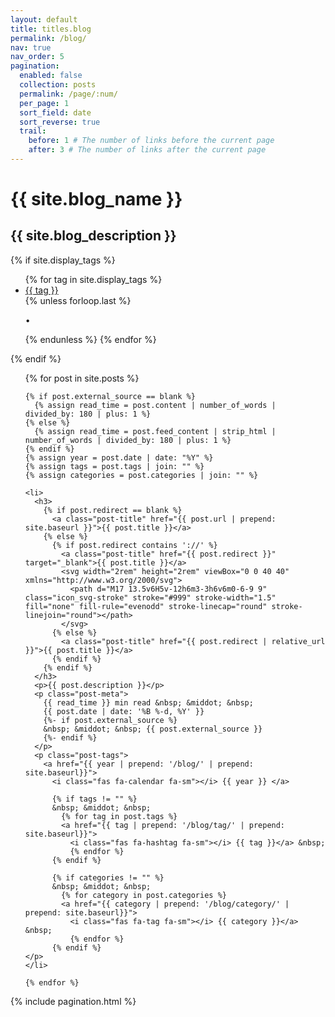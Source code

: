 ```yaml
---
layout: default
title: titles.blog
permalink: /blog/
nav: true
nav_order: 5
pagination:
  enabled: false
  collection: posts
  permalink: /page/:num/
  per_page: 1
  sort_field: date
  sort_reverse: true
  trail:
    before: 1 # The number of links before the current page
    after: 3 # The number of links after the current page
---
```


<div class="post">

  <div class="header-bar">
    <h1>{{ site.blog_name }}</h1>
    <h2>{{ site.blog_description }}</h2>
  </div>

  {% if site.display_tags %}
  <div class="tag-list">
    <ul class="p-0 m-0">
      {% for tag in site.display_tags %}
        <li>
          <i class="fas fa-hashtag fa-sm"></i> <a href="{{ tag | prepend: '/blog/tag/' | relative_url }}">{{ tag }}</a>
        </li>
        {% unless forloop.last %}
          <p>&bull;</p>
        {% endunless %}
      {% endfor %}
    </ul>
  </div>
  {% endif %}

  <ul class="post-list">
    {% for post in site.posts %}

    {% if post.external_source == blank %}
      {% assign read_time = post.content | number_of_words | divided_by: 180 | plus: 1 %}
    {% else %}
      {% assign read_time = post.feed_content | strip_html | number_of_words | divided_by: 180 | plus: 1 %}
    {% endif %}
    {% assign year = post.date | date: "%Y" %}
    {% assign tags = post.tags | join: "" %}
    {% assign categories = post.categories | join: "" %}

    <li>
      <h3>
        {% if post.redirect == blank %}
          <a class="post-title" href="{{ post.url | prepend: site.baseurl }}">{{ post.title }}</a>
        {% else %}
          {% if post.redirect contains '://' %}
            <a class="post-title" href="{{ post.redirect }}" target="_blank">{{ post.title }}</a>
            <svg width="2rem" height="2rem" viewBox="0 0 40 40" xmlns="http://www.w3.org/2000/svg">
              <path d="M17 13.5v6H5v-12h6m3-3h6v6m0-6-9 9" class="icon_svg-stroke" stroke="#999" stroke-width="1.5" fill="none" fill-rule="evenodd" stroke-linecap="round" stroke-linejoin="round"></path>
            </svg>
          {% else %}
            <a class="post-title" href="{{ post.redirect | relative_url }}">{{ post.title }}</a>
          {% endif %}
        {% endif %}
      </h3>
      <p>{{ post.description }}</p>
      <p class="post-meta">
        {{ read_time }} min read &nbsp; &middot; &nbsp;
        {{ post.date | date: '%B %-d, %Y' }}
        {%- if post.external_source %}
        &nbsp; &middot; &nbsp; {{ post.external_source }}
        {%- endif %}
      </p>
      <p class="post-tags">
        <a href="{{ year | prepend: '/blog/' | prepend: site.baseurl}}">
          <i class="fas fa-calendar fa-sm"></i> {{ year }} </a>

          {% if tags != "" %}
          &nbsp; &middot; &nbsp;
            {% for tag in post.tags %}
            <a href="{{ tag | prepend: '/blog/tag/' | prepend: site.baseurl}}">
              <i class="fas fa-hashtag fa-sm"></i> {{ tag }}</a> &nbsp;
              {% endfor %}
          {% endif %}

          {% if categories != "" %}
          &nbsp; &middot; &nbsp;
            {% for category in post.categories %}
            <a href="{{ category | prepend: '/blog/category/' | prepend: site.baseurl}}">
              <i class="fas fa-tag fa-sm"></i> {{ category }}</a> &nbsp;
              {% endfor %}
          {% endif %}
    </p>
    </li>

    {% endfor %}
  </ul>

  {% include pagination.html %}

</div>